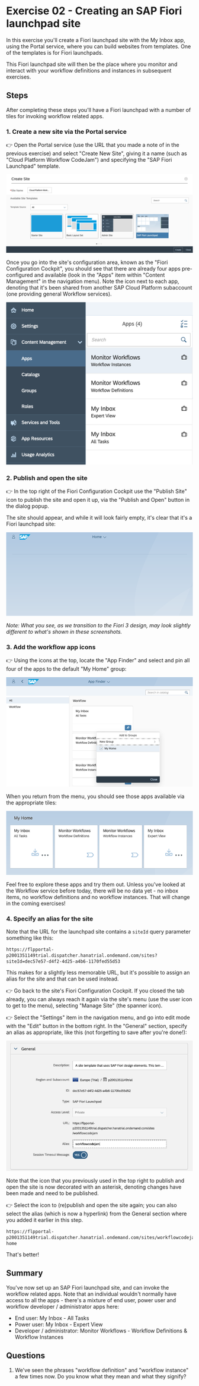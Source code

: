 # Exercise 02 - Creating an SAP Fiori launchpad site

In this exercise you'll create a Fiori launchpad site with the My Inbox app, using the Portal service, where you can build websites from templates. One of the templates is for Fiori launchpads.

This Fiori launchpad site will then be the place where you monitor and interact with your workflow definitions and instances in subsequent exercises.

## Steps

After completing these steps you'll have a Fiori launchpad with a number of tiles for invoking workflow related apps.

### 1. Create a new site via the Portal service

:point_right: Open the Portal service (use the URL that you made a note of in the previous exercise) and select "Create New Site", giving it a name (such as "Cloud Platform Workflow CodeJam") and specifying the "SAP Fiori Launchpad" template.

![Creating a new site](createnewsite.png)

Once you go into the site's configuration area, known as the "Fiori Configuration Cockpit", you should see that there are already four apps pre-configured and available (look in the "Apps" item within "Content Management" in the navigation menu). Note the icon next to each app, denoting that it's been shared from another SAP Cloud Platform subaccount (one providing general Workflow services).

![Workflow related apps available](workflowapps.png)

### 2. Publish and open the site

:point_right: In the top right of the Fiori Configuration Cockpit use the "Publish Site" icon to publish the site and open it up, via the "Publish and Open" button in the dialog popup.

The site should appear, and while it will look fairly empty, it's clear that it's a Fiori launchpad site:

![empty Fiori launchpad site](emptylaunchpad.png)

_Note: What you see, as we transition to the Fiori 3 design, may look slightly different to what's shown in these screenshots._

### 3. Add the workflow app icons

:point_right: Using the icons at the top, locate the "App Finder" and select and pin all four of the apps to the default "My Home" group:

![pin apps to "My Home" group](pinapps.png)

When you return from the menu, you should see those apps available via the appropriate tiles:

![app tiles](apptiles.png)

Feel free to explore these apps and try them out. Unless you've looked at the Workflow service before today, there will be no data yet - no inbox items, no workflow definitions and no workflow instances. That will change in the coming exercises!

### 4. Specify an alias for the site

Note that the URL for the launchpad site contains a `siteId` query parameter something like this:

```
https://flpportal-p2001351149trial.dispatcher.hanatrial.ondemand.com/sites?siteId=dec57e57-d4f2-4d25-a4b6-1170fed55d53
```

This makes for a slightly less memorable URL, but it's possible to assign an alias for the site and that can be used instead.

:point_right: Go back to the site's Fiori Configuration Cockpit. If you closed the tab already, you can always reach it again via the site's menu (use the user icon to get to the menu), selecting "Manage Site" (the spanner icon).

:point_right: Select the "Settings" item in the navigation menu, and go into edit mode with the "Edit" button in the bottom right. In the "General" section, specify an alias as appropriate, like this (not forgetting to save after you're done!):

![specifying an alias for the site](sitealias.png)

Note that the icon that you previously used in the top right to publish and open the site is now decorated with an asterisk, denoting changes have been made and need to be published.

:point_right: Select the icon to (re)publish and open the site again; you can also select the alias (which is now a hyperlink) from the General section where you added it earlier in this step.

```
https://flpportal-p2001351149trial.dispatcher.hanatrial.ondemand.com/sites/workflowcodejam#Shell-home
```

That's better!

## Summary

You've now set up an SAP Fiori launchpad site, and can invoke the workflow related apps. Note that an individual wouldn't normally have access to all the apps - there's a mixture of end user, power user and workflow developer / administrator apps here:

- End user: My Inbox - All Tasks
- Power user: My Inbox - Expert View
- Developer / administrator: Monitor Workflows - Workflow Definitions & Workflow Instances

## Questions

1. We've seen the phrases "workflow definition" and "workflow instance" a few times now. Do you know what they mean and what they signify?

